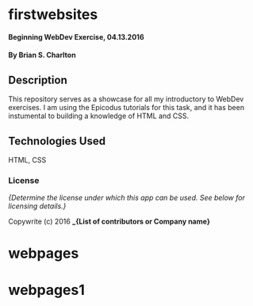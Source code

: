 # firstwebsites

#### Beginning WebDev Exercise, 04.13.2016

#### By Brian S. Charlton

## Description

This repository serves as a showcase for all my introductory to WebDev exercises. I am using the Epicodus tutorials for this task, and it has been instumental to building a knowledge of HTML and CSS. 

## Technologies Used

HTML, CSS

### License

*{Determine the license under which this app can be used. See below for licensing details.}*

Copywrite (c) 2016 **_{List of contributors or Company name}**
# webpages
# webpages1
